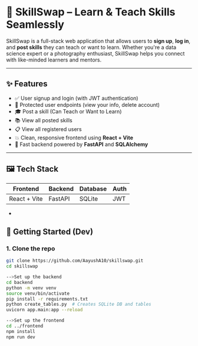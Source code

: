 # 🔁 SkillSwap – Learn & Teach Skills Seamlessly

SkillSwap is a full-stack web application that allows users to **sign up**, **log in**, and **post skills** they can teach or want to learn. Whether you're a data science expert or a photography enthusiast, SkillSwap helps you connect with like-minded learners and mentors.

---

## ✨ Features

- ✅ User signup and login (with JWT authentication)
- 🔐 Protected user endpoints (view your info, delete account)
- 🎓 Post a skill (Can Teach or Want to Learn)
- 📚 View all posted skills
- 📋 View all registered users
- 💥 Clean, responsive frontend using **React + Vite**
- 🚀 Fast backend powered by **FastAPI** and **SQLAlchemy**

---

## 🖼️ Tech Stack

| Frontend   | Backend     | Database    | Auth     |
|------------|-------------|-------------|----------|
| React + Vite | FastAPI      | SQLite       | JWT      |

-

## 🚀 Getting Started (Dev)

### 1. Clone the repo

```bash
git clone https://github.com/AayushA10/skillswap.git
cd skillswap

-->Set up the backend
cd backend
python -m venv venv
source venv/bin/activate
pip install -r requirements.txt
python create_tables.py  # Creates SQLite DB and tables
uvicorn app.main:app --reload

-->Set up the frontend
cd ../frontend
npm install
npm run dev



